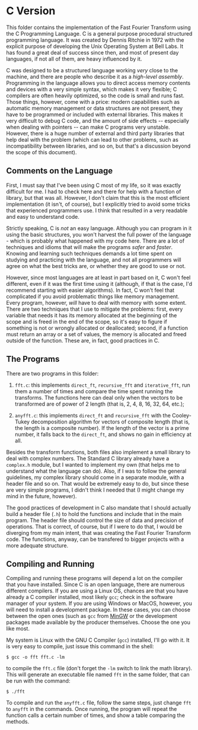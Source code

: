 # C Version

This folder contains the implementation of the Fast Fourier Transform using the C Programming Language. C is a general purpose procedural structured programming language. It was created by Dennis Ritchie in 1972 with the explicit purpose of developing the Unix Operating System at Bell Labs. It has found a great deal of success since then, and most of present day languages, if not all of them, are heavy influenced by it.

C was designed to be a structured language working *very* close to the machine, and there are people who describe it as a *high-level assembly*. Programming in the language allows you to direct access memory contents and devices with a very simple syntax, which makes it very flexible; C compilers are often heavily optimized, so the code is small and runs fast. Those things, however, come with a price: modern capabilities such as automatic memory management or data structures are not present, they have to be programmed or included with external libraries. This makes it very difficult to debug C code, and the amount of side effects -- especially when dealing with pointers -- can make C programs very unstable. However, there is a huge number of external and third party libraries that help deal with the problem (which can lead to other problems, such as incompatibility between libraries, and so on, but that's a discussion beyond the scope of this document).


## Comments on the Language

First, I must say that I've been using C most of my life, so it was exactly difficult for me. I had to check here and there for help with a function of library, but that was all. However, I don't claim that this is the most efficient implementation (it isn't, of course), but I explicitly tried to avoid some tricks that experienced programmers use. I think that resulted in a very readable and easy to understand code.

Strictly speaking, C is *not* an easy language. Although you can program in it using the basic structures, you won't harvest the full power of the language - which is probably what happened with my code here. There are a lot of techniques and idioms that will make the programs *safer* and *faster*. Knowing and learning such techniques demands a lot time spent on studying and practicing with the language, and not all programmers will agree on what the best tricks are, or whether they are good to use or not.

However, since most languages are at least in part based on it, C won't feel different, even if it was the first time using it (although, if that is the case, I'd recommend starting with easier algorithms). In fact, C won't feel that complicated if you avoid problematic things like memory management. Every program, however, *will* have to deal with memory with some extent. There are two techniques that I use to mitigate the problems: first, every variable that needs it has its memory allocated at the beginning of the scope and is freed in the end of the scope, so it's easy to figure if something is not or wrongly allocated or deallocated; second, if a function must return an array or a set of values, the memory is allocated and freed outside of the function. These are, in fact, good practices in C.


## The Programs

There are two programs in this folder:

1. `fft.c`: this implements `direct_ft`, `recursive_fft` and `iterative_fft`, run them a number of times and compare the time spent running the transforms. The functions here can deal only when the vectors to be transformed are of power of 2 length (that is, 2, 4, 8, 16, 32, 64, etc.);

2. `anyfft.c`: this implements `direct_ft` and `recursive_fft` with the Cooley-Tukey decomposition algorithm for vectors of composite length (that is, the length is a composite number). If the length of the vector is a prime number, it falls back to the `direct_ft`, and shows no gain in efficiency at all.

Besides the transform functions, both files also implement a small library to deal with complex numbers. The Standard C library already have a `complex.h` module, but I wanted to implement my own (that helps me to understand what the language can do). Also, if I was to follow the general guidelines, my complex library should come in a separate module, with a header file and so on. That would be extremely easy to do, but since these are very simple programs, I didn't think I needed that (I might change my mind in the future, however).

The good practices of development in C also mandate that I should actually build a header file (`.h`) to hold the functions and include that in the main program. The header file should control the size of data and precision of operations. That is correct, of course, but if I were to do that, I would be diverging from my main intent, that was creating the Fast Fourier Transform code. The functions, anyway, can be transfered to bigger projects with a more adequate structure.


## Compiling and Running

Compiling and running these programs will depend a lot on the compiler that you have installed. Since C is an open language, there are numerous different compilers. If you are using a Linux OS, chances are that you have already a C compiler installed, most likely `gcc`; check in the software manager of your system. If you are using Windows or MacOS, however, you will need to install a development package. In these cases, you can choose between the open ones (such as `gcc` from [MinGW](http://mingw.org/) or the development packages made available by the producer themselves. Choose the one you like most.

My system is Linux with the GNU C Compiler (`gcc`) installed, I'll go with it. It is very easy to compile, just issue this command in the shell:

```
$ gcc -o fft fft.c -lm
```

to compile the `fft.c` file (don't forget the `-lm` switch to link the math library). This will generate an executable file named `fft` in the same folder, that can be run with the command:

```
$ ./fft
```

To compile and run the `anyfft.c` file, follow the same steps, just change `fft` to `anyfft` in the commands. Once running, the program will repeat the function calls a certain number of times, and show a table comparing the methods.
